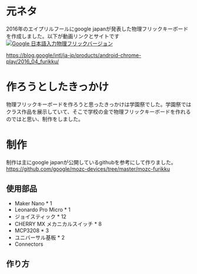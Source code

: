 # 元ネタ
2016年のエイプリルフールにgoogle japanが発表した物理フリックキーボードを作成しました。以下が動画リンクとサイトです\
[![Google 日本語入力物理フリックバージョン](https://github.com/user-attachments/assets/aec5b6de-97ed-4d39-81aa-129b392df61c)](https://youtu.be/5LI1PysAlkU?si=t8umUnH_9durJIMJ)

https://blog.google/intl/ja-jp/products/android-chrome-play/2016_04_furikku/

# 作ろうとしたきっかけ
物理フリックキーボードを作ろうと思ったきっかけは学園祭でした。学園祭ではクラス作品を展示していて、そこで学校の金で物理フリックキーボードを作れるのではと思い、制作をしました。

# 制作
制作は主にgoogle japanが公開しているgithubを参考にして作りました。\
https://github.com/google/mozc-devices/tree/master/mozc-furikku

## 使用部品
- Maker Nano * 1
- Leonardo Pro Micro * 1
- ジョイスティック * 12
- CHERRY MX メカニカルスイッチ * 8
- MCP3208 * 3
- ユニバーサル基板 * 2
- Connectors

## 作り方
